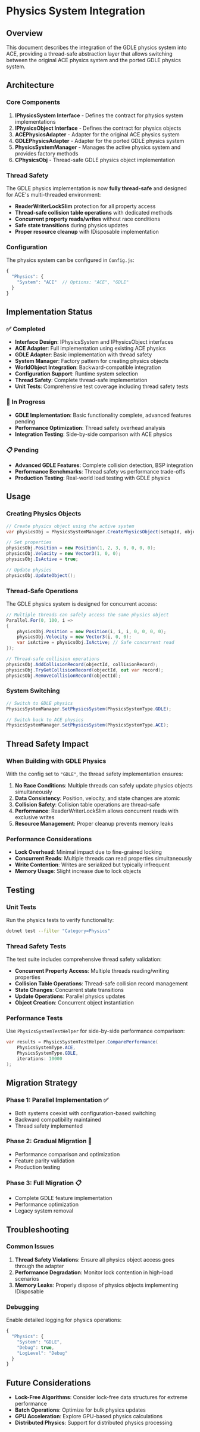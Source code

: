 # Physics System Integration

## Overview

This document describes the integration of the GDLE physics system into ACE, providing a thread-safe abstraction layer that allows switching between the original ACE physics system and the ported GDLE physics system.

## Architecture

### Core Components

1. **IPhysicsSystem Interface** - Defines the contract for physics system implementations
2. **IPhysicsObject Interface** - Defines the contract for physics objects
3. **ACEPhysicsAdapter** - Adapter for the original ACE physics system
4. **GDLEPhysicsAdapter** - Adapter for the ported GDLE physics system
5. **PhysicsSystemManager** - Manages the active physics system and provides factory methods
6. **CPhysicsObj** - Thread-safe GDLE physics object implementation

### Thread Safety

The GDLE physics implementation is now **fully thread-safe** and designed for ACE's multi-threaded environment:

- **ReaderWriterLockSlim** protection for all property access
- **Thread-safe collision table operations** with dedicated methods
- **Concurrent property reads/writes** without race conditions
- **Safe state transitions** during physics updates
- **Proper resource cleanup** with IDisposable implementation

### Configuration

The physics system can be configured in `Config.js`:

```javascript
{
  "Physics": {
    "System": "ACE"  // Options: "ACE", "GDLE"
  }
}
```

## Implementation Status

### ✅ Completed

- **Interface Design**: IPhysicsSystem and IPhysicsObject interfaces
- **ACE Adapter**: Full implementation using existing ACE physics
- **GDLE Adapter**: Basic implementation with thread safety
- **System Manager**: Factory pattern for creating physics objects
- **WorldObject Integration**: Backward-compatible integration
- **Configuration Support**: Runtime system selection
- **Thread Safety**: Complete thread-safe implementation
- **Unit Tests**: Comprehensive test coverage including thread safety tests

### 🔄 In Progress

- **GDLE Implementation**: Basic functionality complete, advanced features pending
- **Performance Optimization**: Thread safety overhead analysis
- **Integration Testing**: Side-by-side comparison with ACE physics

### 📋 Pending

- **Advanced GDLE Features**: Complete collision detection, BSP integration
- **Performance Benchmarks**: Thread safety vs performance trade-offs
- **Production Testing**: Real-world load testing with GDLE physics

## Usage

### Creating Physics Objects

```csharp
// Create physics object using the active system
var physicsObj = PhysicsSystemManager.CreatePhysicsObject(setupId, objectId, isDynamic);

// Set properties
physicsObj.Position = new Position(1, 2, 3, 0, 0, 0, 0);
physicsObj.Velocity = new Vector3(1, 0, 0);
physicsObj.IsActive = true;

// Update physics
physicsObj.UpdateObject();
```

### Thread-Safe Operations

The GDLE physics system is designed for concurrent access:

```csharp
// Multiple threads can safely access the same physics object
Parallel.For(0, 100, i =>
{
    physicsObj.Position = new Position(i, i, i, 0, 0, 0, 0);
    physicsObj.Velocity = new Vector3(i, 0, 0);
    var isActive = physicsObj.IsActive; // Safe concurrent read
});

// Thread-safe collision operations
physicsObj.AddCollisionRecord(objectId, collisionRecord);
physicsObj.TryGetCollisionRecord(objectId, out var record);
physicsObj.RemoveCollisionRecord(objectId);
```

### System Switching

```csharp
// Switch to GDLE physics
PhysicsSystemManager.SetPhysicsSystem(PhysicsSystemType.GDLE);

// Switch back to ACE physics
PhysicsSystemManager.SetPhysicsSystem(PhysicsSystemType.ACE);
```

## Thread Safety Impact

### When Building with GDLE Physics

With the config set to `"GDLE"`, the thread safety implementation ensures:

1. **No Race Conditions**: Multiple threads can safely update physics objects simultaneously
2. **Data Consistency**: Position, velocity, and state changes are atomic
3. **Collision Safety**: Collision table operations are thread-safe
4. **Performance**: ReaderWriterLockSlim allows concurrent reads with exclusive writes
5. **Resource Management**: Proper cleanup prevents memory leaks

### Performance Considerations

- **Lock Overhead**: Minimal impact due to fine-grained locking
- **Concurrent Reads**: Multiple threads can read properties simultaneously
- **Write Contention**: Writes are serialized but typically infrequent
- **Memory Usage**: Slight increase due to lock objects

## Testing

### Unit Tests

Run the physics tests to verify functionality:

```bash
dotnet test --filter "Category=Physics"
```

### Thread Safety Tests

The test suite includes comprehensive thread safety validation:

- **Concurrent Property Access**: Multiple threads reading/writing properties
- **Collision Table Operations**: Thread-safe collision record management
- **State Changes**: Concurrent state transitions
- **Update Operations**: Parallel physics updates
- **Object Creation**: Concurrent object instantiation

### Performance Tests

Use `PhysicsSystemTestHelper` for side-by-side performance comparison:

```csharp
var results = PhysicsSystemTestHelper.ComparePerformance(
    PhysicsSystemType.ACE, 
    PhysicsSystemType.GDLE, 
    iterations: 10000
);
```

## Migration Strategy

### Phase 1: Parallel Implementation ✅
- Both systems coexist with configuration-based switching
- Backward compatibility maintained
- Thread safety implemented

### Phase 2: Gradual Migration 🔄
- Performance comparison and optimization
- Feature parity validation
- Production testing

### Phase 3: Full Migration 📋
- Complete GDLE feature implementation
- Performance optimization
- Legacy system removal

## Troubleshooting

### Common Issues

1. **Thread Safety Violations**: Ensure all physics object access goes through the adapter
2. **Performance Degradation**: Monitor lock contention in high-load scenarios
3. **Memory Leaks**: Properly dispose of physics objects implementing IDisposable

### Debugging

Enable detailed logging for physics operations:

```javascript
{
  "Physics": {
    "System": "GDLE",
    "Debug": true,
    "LogLevel": "Debug"
  }
}
```

## Future Considerations

- **Lock-Free Algorithms**: Consider lock-free data structures for extreme performance
- **Batch Operations**: Optimize for bulk physics updates
- **GPU Acceleration**: Explore GPU-based physics calculations
- **Distributed Physics**: Support for distributed physics processing 